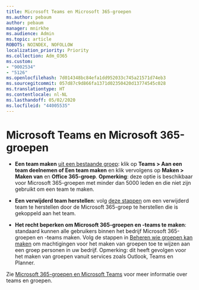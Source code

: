 ```yaml
---
title: Microsoft Teams en Microsoft 365-groepen
ms.author: pebaum
author: pebaum
manager: mnirkhe
ms.audience: Admin
ms.topic: article
ROBOTS: NOINDEX, NOFOLLOW
localization_priority: Priority
ms.collection: Adm_O365
ms.custom:
- "9002534"
- "5126"
ms.openlocfilehash: 7d014348bc84efa1dd952033c745a21571d74eb3
ms.sourcegitcommit: 057d87c9d866fa1371d02350420d13774545c028
ms.translationtype: HT
ms.contentlocale: nl-NL
ms.lasthandoff: 05/02/2020
ms.locfileid: "44005535"
---
```

# <a name="microsoft-teams-and-microsoft-365-groups"></a>Microsoft Teams en Microsoft 365-groepen

- **Een team maken** [uit een bestaande groep](https://support.microsoft.com/nl-NL/office/create-a-team-from-an-existing-group-24ec428e-40d7-4a1a-ab87-29be7d145865): klik op **Teams > Aan een team deelnemen of Een team maken** en klik vervolgens op **Maken > Maken van** en **Office 365-groep**. **Opmerking**: deze optie is beschikbaar voor Microsoft 365-groepen met minder dan 5000 leden en die niet zijn gebruikt om een team te maken.

- **Een verwijderd team herstellen**: volg [deze stappen](https://docs.microsoft.com/microsoftteams/archive-or-delete-a-team#restore-a-deleted-team) om een verwijderd team te herstellen door de Microsoft 365-groep te herstellen die is gekoppeld aan het team.

- **Het recht beperken om Microsoft 365-groepen en -teams te maken**: standaard kunnen alle gebruikers binnen het bedrijf Microsoft 365-groepen en -teams maken.  Volg de stappen in [Beheren wie groepen kan maken](https://support.office.com/article/Manage-who-can-create-Office-365-Groups-4c46c8cb-17d0-44b5-9776-005fced8e618) om machtigingen voor het maken van groepen toe te wijzen aan een groep personen in uw bedrijf. Opmerking: dit heeft gevolgen voor het maken van groepen vanuit services zoals Outlook, Teams en Planner.

Zie [Microsoft 365-groepen en Microsoft Teams](https://docs.microsoft.com/microsoftteams/office-365-groups) voor meer informatie over teams en groepen.
